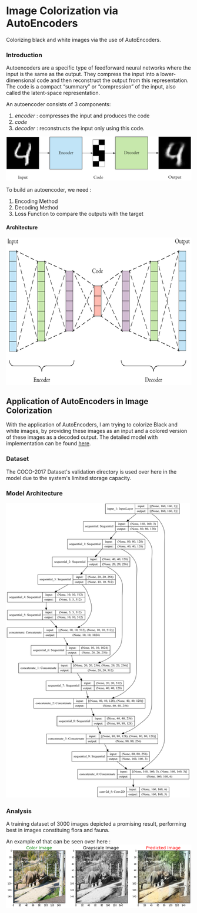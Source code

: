 # Image Colorization via AutoEncoders
Colorizing black and white images via the use of AutoEncoders.

### Introduction 

Autoencoders are a specific type of feedforward neural networks where the input is the same as the output. They compress the input into a lower-dimensional code and then reconstruct the output from this representation. The code is a compact “summary” or “compression” of the input, also called the latent-space representation.

An autoencoder consists of 3 components: 
1. *encoder* : compresses the input and produces the code
2. *code* 
3. *decoder* : reconstructs the input only using this code.

![image1](images/autoencoder.png)

To build an autoencoder, we need :
1. Encoding Method
2. Decoding Method
3. Loss Function to compare the outputs with the target

#### Architecture
<img src="images/architecture.png" width="600" height="400">

## Application of AutoEncoders in Image Colorization

With the application of AutoEncoders, I am trying to colorize Black and white images, by providing these images as an input and a colored version of these images as a decoded output. The detailed model with implementation can be found [here](ImageColorization_attempt2.ipynb).

### Dataset
The COCO-2017 Dataset's validation directory is used over here in the model due to the system's limited storage capacity.

### Model Architecture
<img src="images/output.png" width="500" height="800">

### Analysis
A training dataset of 3000 images depicted a promising result, performing best in images constituing flora and fauna.

An example of that can be seen over here : 
![image3](images/download.png)
